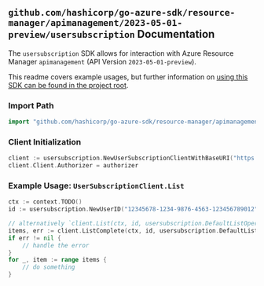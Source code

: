 
## `github.com/hashicorp/go-azure-sdk/resource-manager/apimanagement/2023-05-01-preview/usersubscription` Documentation

The `usersubscription` SDK allows for interaction with Azure Resource Manager `apimanagement` (API Version `2023-05-01-preview`).

This readme covers example usages, but further information on [using this SDK can be found in the project root](https://github.com/hashicorp/go-azure-sdk/tree/main/docs).

### Import Path

```go
import "github.com/hashicorp/go-azure-sdk/resource-manager/apimanagement/2023-05-01-preview/usersubscription"
```


### Client Initialization

```go
client := usersubscription.NewUserSubscriptionClientWithBaseURI("https://management.azure.com")
client.Client.Authorizer = authorizer
```


### Example Usage: `UserSubscriptionClient.List`

```go
ctx := context.TODO()
id := usersubscription.NewUserID("12345678-1234-9876-4563-123456789012", "example-resource-group", "serviceName", "userId")

// alternatively `client.List(ctx, id, usersubscription.DefaultListOperationOptions())` can be used to do batched pagination
items, err := client.ListComplete(ctx, id, usersubscription.DefaultListOperationOptions())
if err != nil {
	// handle the error
}
for _, item := range items {
	// do something
}
```
